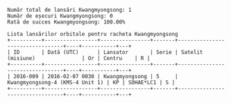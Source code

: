     Număr total de lansări Kwangmyongsong: 1
    Număr de eșecuri Kwangmyongsong: 0
    Rată de succes Kwangmyongsong: 100.00%
    
    Lista lansărilor orbitale pentru racheta Kwangmyongsong
    +----------+-----------------+----------------+-------+---------------------------------+----+-----------+---+
    | ID       | Dată (UTC)      | Lansator       | Serie | Satelit (misiune)               | Or | Centru    | R |
    +----------+-----------------+----------------+-------+---------------------------------+----+-----------+---+
    | 2016-009 | 2016-02-07 0030 | Kwangmyongsong | 5     | Kwangmyongsong-4 (KMS-4 Unit 1) | KP | SOHAE*LC1 | S |
    +----------+-----------------+----------------+-------+---------------------------------+----+-----------+---+
    
    
